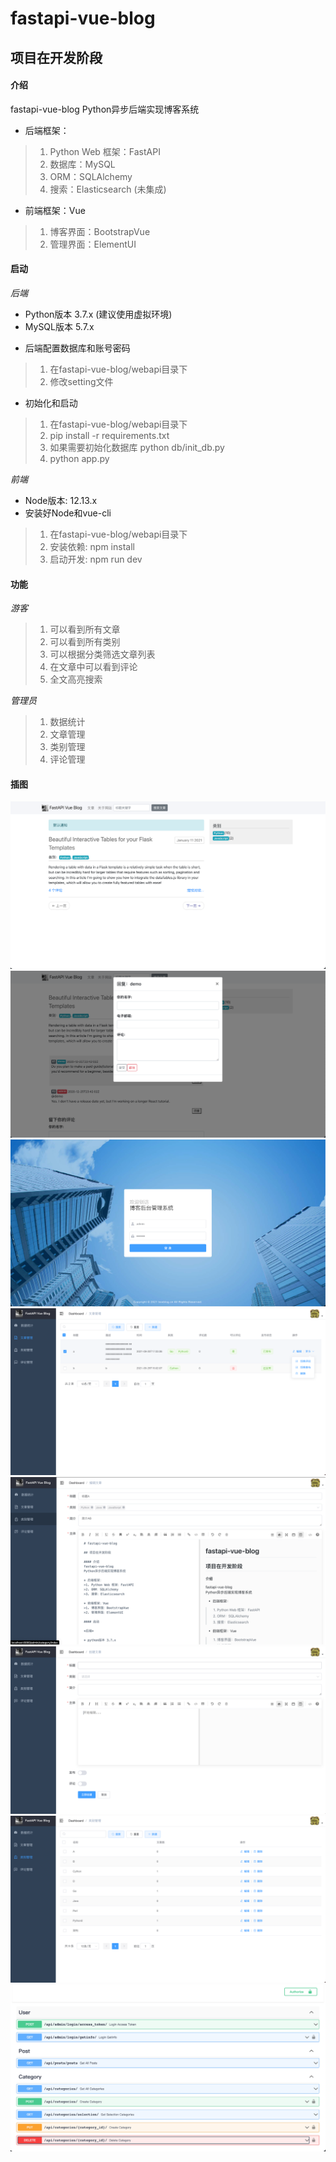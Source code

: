 # fastapi-vue-blog

## 项目在开发阶段

#### 介绍
fastapi-vue-blog
Python异步后端实现博客系统

* 后端框架：
>1. Python Web 框架：FastAPI
>2. 数据库：MySQL
>3. ORM：SQLAlchemy
>4. 搜索：Elasticsearch (未集成)

* 前端框架：Vue
>1. 博客界面：BootstrapVue
>2. 管理界面：ElementUI

#### 启动 

*后端*

* Python版本 3.7.x (建议使用虚拟环境)
* MySQL版本 5.7.x

+ 后端配置数据库和账号密码
>1. 在fastapi-vue-blog/webapi目录下
>2. 修改setting文件

+ 初始化和启动
>1. 在fastapi-vue-blog/webapi目录下
>2. pip install -r requirements.txt
>3. 如果需要初始化数据库 python db/init_db.py
>4. python app.py

*前端*

* Node版本: 12.13.x
* 安装好Node和vue-cli

>1.  在fastapi-vue-blog/webapi目录下
>2.  安装依赖: npm install
>3.  启动开发: npm run dev


#### 功能

*游客*

>1. 可以看到所有文章
>2. 可以看到所有类别
>3. 可以根据分类筛选文章列表
>4. 在文章中可以看到评论
>5. 全文高亮搜索

*管理员*

>1. 数据统计
>2. 文章管理
>3. 类别管理
>4. 评论管理

#### 插图

![avatar](./description/index.png)
![avatar](./description/blog.png)
![avatar](./description/mange_login.png)
![avatar](./description/manage_post.png)
![avatar](./description/manage_post_edit.png)
![avatar](./description/create_post.png)
![avatar](./description/manage_category.png)
![avatar](./description/swagger.png)
